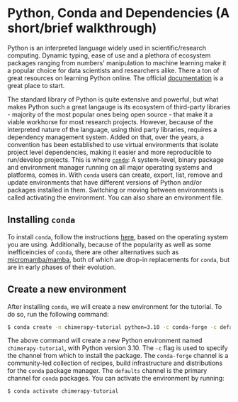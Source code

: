# Python, Conda and Dependencies (A short/brief walkthrough)

Python is an interpreted language widely used in scientific/research computing. Dynamic typing, ease of use and a plethora of ecosystem packages ranging from numbers' manipulation to machine learning make it a popular choice for data scientists and researchers alike. There a ton of great resources on learning Python online. The official [documentation](https://docs.python.org/3/tutorial/index.html) is a great place to start.  

The standard library of Python is quite extensive and powerful, but what makes Python such a great langauge is its ecosystem of third-party libraries - majority of the most popular ones being open source - that make it a viable workhorse for most research projects. However, because of the interpreted nature of the language, using third party libraries, requires a dependency management system. Added on that, over the years, a convention has been established to use virtual environments that isolate project level dependencies, making it easier and more reproducible to run/develop projects. This is where [`conda`](https://github.com/conda/conda): A system-level, binary package and environment manager running on all major operating systems and platforms, comes in. With `conda` users can create, export, list, remove and update environments that have different versions of Python and/or packages installed in them. Switching or moving between environments is called activating the environment. You can also share an environment file. 

## Installing `conda`
To install `conda`, follow the instructions [here](https://docs.conda.io/projects/conda/en/latest/user-guide/install/index.html), based on the operating system you are using. Additionally, because of the popularity as well as some inefficeincies of `conda`, there are other alternatives such as [micromamba/mamba](https://mamba.readthedocs.io/en/latest/index.html), both of which are drop-in replacements for `conda`, but are in early phases of their evolution. 

## Create a new environment
After installing `conda`, we will create a new environment for the tutorial. To do so, run the following command:

```bash
$ conda create -n chimerapy-tutorial python=3.10 -c conda-forge -c defaults
```

The above command will create a new Python environment named `chimerapy-tutorial`, with Python version 3.10. The `-c` flag is used to specify the channel from which to install the package. The `conda-forge` channel is a community-led collection of recipes, build infrastructure and distributions for the `conda` package manager. The `defaults` channel is the primary channel for `conda` packages. You can activate the environment by running:

```bash
$ conda activate chimerapy-tutorial
```